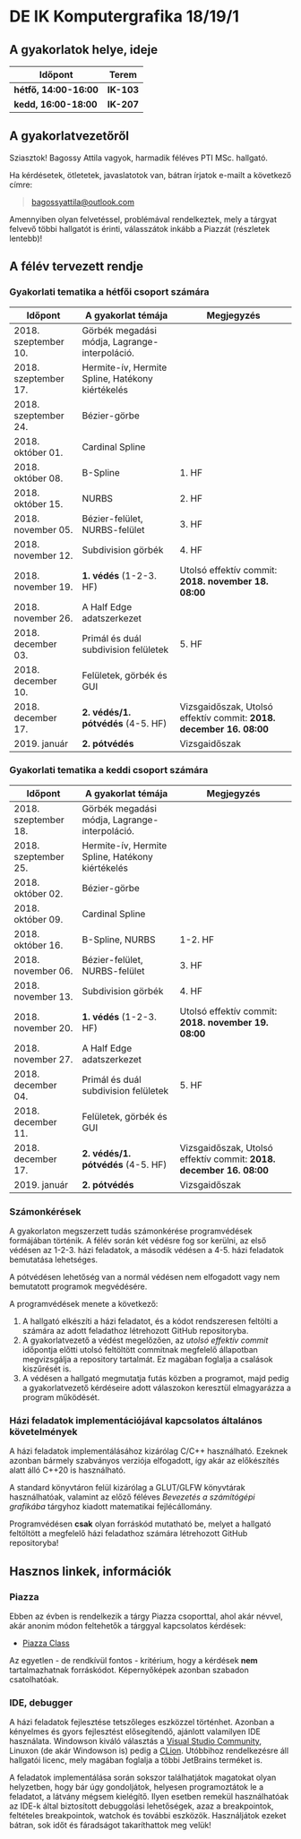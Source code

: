 #  DE IK Komputergrafika 18/19/1

## A gyakorlatok helye, ideje

| Időpont                | Terem      |
|------------------------|------------|
| **hétfő, 14:00-16:00** | **IK-103** |
| **kedd, 16:00-18:00**  | **IK-207** |

## A gyakorlatvezetőről

Sziasztok! Bagossy Attila vagyok, harmadik féléves PTI MSc. hallgató. 

Ha kérdésetek, ötletetek, javaslatotok van, bátran írjatok e-mailt a következő címre:

> bagossyattila@outlook.com

Amennyiben olyan felvetéssel, problémával rendelkeztek, mely a tárgyat felvevő többi hallgatót is érinti, válasszátok inkább a Piazzát (részletek lentebb)!

## A félév tervezett rendje

### Gyakorlati tematika a hétfői csoport számára

| Időpont               | A gyakorlat témája                                | Megjegyzés                                                          |
|-----------------------|---------------------------------------------------|---------------------------------------------------------------------|
| 2018. szeptember 10.  | Görbék megadási módja, Lagrange-interpoláció.     |                                                                     |
| 2018. szeptember 17.  | Hermite-ív, Hermite Spline, Hatékony kiértékelés  |                                                                     |
| 2018. szeptember 24.  | Bézier-görbe                                      |                                                                     |
| 2018. október 01.     | Cardinal Spline                                   |                                                                     |
| 2018. október 08.     | B-Spline                                          | 1. HF                                                               |
| 2018. október 15.     | NURBS                                             | 2. HF                                                               |
| 2018. november 05.    | Bézier-felület, NURBS-felület                     | 3. HF                                                               |
| 2018. november 12.    | Subdivision görbék                                | 4. HF                                                               |
| 2018. november 19.    | **1. védés** (1-2-3. HF)                          | Utolsó effektív commit: **2018. november 18. 08:00**                |
| 2018. november 26.    | A Half Edge adatszerkezet                         |                                                                     |
| 2018. december 03.    | Primál és duál subdivision felületek              | 5. HF                                                               |
| 2018. december 10.    | Felületek, görbék és GUI                          |                                                                     |
| 2018. december 17.    | **2. védés/1. pótvédés** (4-5. HF)                | Vizsgaidőszak, Utolsó effektív commit: **2018. december 16. 08:00** |
| 2019. január          | **2. pótvédés**                                   | Vizsgaidőszak                                                       |

### Gyakorlati tematika a keddi csoport számára


| Időpont               | A gyakorlat témája                                | Megjegyzés                                                          |
|-----------------------|---------------------------------------------------|---------------------------------------------------------------------|
| 2018. szeptember 18.  | Görbék megadási módja, Lagrange-interpoláció.     |                                                                     |
| 2018. szeptember 25.  | Hermite-ív, Hermite Spline, Hatékony kiértékelés  |                                                                     |
| 2018. október 02.     | Bézier-görbe                                      |                                                                     |
| 2018. október 09.     | Cardinal Spline                                   |                                                                     |
| 2018. október 16.     | B-Spline, NURBS                                   | 1-2. HF                                                             |
| 2018. november 06.    | Bézier-felület, NURBS-felület                     | 3. HF                                                               |
| 2018. november 13.    | Subdivision görbék                                | 4. HF                                                               |
| 2018. november 20.    | **1. védés** (1-2-3. HF)                          | Utolsó effektív commit: **2018. november 19. 08:00**                |
| 2018. november 27.    | A Half Edge adatszerkezet                         |                                                                     |
| 2018. december 04.    | Primál és duál subdivision felületek              | 5. HF                                                               |
| 2018. december 11.    | Felületek, görbék és GUI                          |                                                                     |
| 2018. december 17.    | **2. védés/1. pótvédés** (4-5. HF)                | Vizsgaidőszak, Utolsó effektív commit: **2018. december 16. 08:00** |
| 2019. január          | **2. pótvédés**                                   | Vizsgaidőszak                                                       |

### Számonkérések
  
A gyakorlaton megszerzett tudás számonkérése programvédések formájában történik. A félév során két védésre fog sor kerülni, az első védésen az 1-2-3. házi feladatok, a második védésen a 4-5. házi feladatok bemutatása lehetséges.

A pótvédésen lehetőség van a normál védésen nem elfogadott vagy nem bemutatott programok megvédésére.

A programvédések menete a következő:

  1. A hallgató elkészíti a házi feladatot, és a kódot rendszeresen feltölti a számára az adott feladathoz létrehozott GitHub repositoryba.
  1. A gyakorlatvezető a védést megelőzően, az *utolsó effektív commit* időpontja előtti utolsó feltöltött commitnak megfelelő állapotban megvizsgálja a repository tartalmát. Ez magában foglalja a csalások kiszűrését is.
  1. A védésen a hallgató megmutatja futás közben a programot, majd pedig a gyakorlatvezető kérdéseire adott válaszokon keresztül elmagyarázza a program működését.

### Házi feladatok implementációjával kapcsolatos általános követelmények

A házi feladatok implementálásához kizárólag C/C++ használható. Ezeknek azonban bármely szabványos verziója elfogadott, így akár az előkészítés alatt álló C++20 is használható.

A standard könyvtáron felül kizárólag a GLUT/GLFW könyvtárak használhatóak, valamint az előző féléves *Bevezetés a számítógépi grafikába* tárgyhoz kiadott matematikai fejlécállomány.

Programvédésen **csak** olyan forráskód mutatható be, melyet a hallgató feltöltött a megfelelő házi feladathoz számára létrehozott GitHub repositoryba!

## Hasznos linkek, információk

### Piazza

Ebben az évben is rendelkezik a tárgy Piazza csoporttal, ahol akár névvel, akár anonim módon feltehetők a tárggyal kapcsolatos kérdések:

  * [Piazza Class](piazza.com/unideb.hu/fall2018/indv602k5/home)

Az egyetlen - de rendkívül fontos - kritérium, hogy a kérdések **nem** tartalmazhatnak forráskódot. Képernyőképek azonban szabadon csatolhatóak.

### IDE, debugger

A házi feladatok fejlesztése tetszőleges eszközzel történhet. Azonban a kényelmes és gyors fejlesztést elősegítendő, ajánlott valamilyen IDE használata. Windowson kiváló választás a [Visual Studio Community](https://www.visualstudio.com/vs/community/), Linuxon (de akár Windowson is) pedig a [CLion](https://www.jetbrains.com/clion/). Utóbbihoz rendelkezésre áll hallgatói licenc, mely magában foglalja a többi JetBrains terméket is.

A feladatok implementálása során sokszor találhatjátok magatokat olyan helyzetben, hogy bár úgy gondoljátok, helyesen programoztátok le a feladatot, a látvány mégsem kielégítő. Ilyen esetben remekül használhatóak az IDE-k által biztosított debuggolási lehetőségek, azaz a breakpointok, feltételes breakpointok, watchok és további eszközök. Használjátok ezeket bátran, sok időt és fáradságot takaríthattok meg velük!
